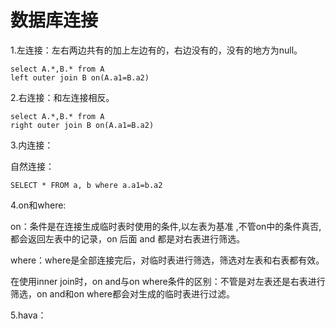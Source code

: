 # 数据库连接

1.左连接：左右两边共有的加上左边有的，右边没有的，没有的地方为null。

```
select A.*,B.* from A
left outer join B on(A.a1=B.a2)
```

2.右连接：和左连接相反。

```
select A.*,B.* from A
right outer join B on(A.a1=B.a2)
```

3.内连接：

自然连接：

```
SELECT * FROM a, b where a.a1=b.a2
```

4.on和where:

on：条件是在连接生成临时表时使用的条件,以左表为基准 ,不管on中的条件真否,都会返回左表中的记录，on 后面 and 都是对右表进行筛选。

where：where是全部连接完后，对临时表进行筛选，筛选对左表和右表都有效。

在使用inner join时，on   and与on  where条件的区别：不管是对左表还是右表进行筛选，on  and和on  where都会对生成的临时表进行过滤。

5.hava：





